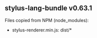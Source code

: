 ## stylus-lang-bundle v0.63.1

Files copied from NPM (node_modules):
* stylus-renderer.min.js: dist/*
